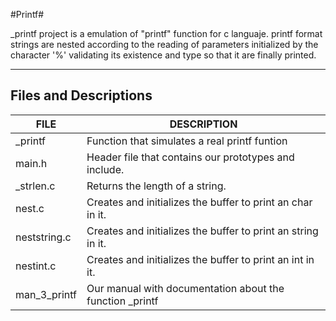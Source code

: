 #Printf#

_printf project is a emulation of "printf" function for c languaje. printf format strings are nested according to the reading of parameters initialized by the character '%' validating its existence and type so that it are finally printed.

------
## Files and Descriptions
| FILE  | DESCRIPTION |
| ------------- | ------------- |
| _printf  | Function that simulates a real printf funtion  |
| main.h  | Header file that contains our prototypes and include. |
| _strlen.c  | Returns the length of a string.  |
| nest.c  | Creates and initializes the buffer to print an char in it. |
| neststring.c  | Creates and initializes the buffer to print an string in it.  |
| nestint.c  | Creates and initializes the buffer to print an int in it.  |
| man_3_printf  | Our manual with documentation about the function _printf  |